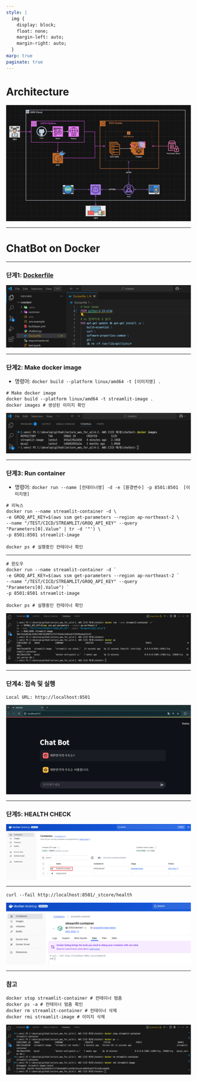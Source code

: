 ```yaml
---
style: |
  img {
    display: block;
    float: none;
    margin-left: auto;
    margin-right: auto;
  }
marp: true
paginate: true
---
```

# Architecture
![w:850](image-14.png)

---
# ChatBot on Docker

---
### 단계1: [Dockerfile](https://docs.streamlit.io/deploy/tutorials/docker)
![alt text](image-24.png)

---
### 단계2: Make docker image
- 명령어: `docker build --platform linux/amd64 -t [이미지명] .`
```shell
# Make docker image
docker build --platform linux/amd64 -t streamlit-image .
docker images # 생성된 이미지 확인 
```
![alt text](image-25.png)

---
### 단계3: Run container
- 명령어: `docker run --name [컨테이너명] -d -e [환경변수] -p 8501:8501  [이미지명]`
```shell
# 리눅스
docker run --name streamlit-container -d \
-e GROQ_API_KEY=$(aws ssm get-parameters --region ap-northeast-2 \
--name "/TEST/CICD/STREAMLIT/GROQ_API_KEY" --query "Parameters[0].Value" | tr -d '"') \
-p 8501:8501 streamlit-image

docker ps # 실행중인 컨테이너 확인 
```

---
```shell
# 윈도우
docker run --name streamlit-container -d `
-e GROQ_API_KEY=$(aws ssm get-parameters --region ap-northeast-2 `
--name "/TEST/CICD/STREAMLIT/GROQ_API_KEY" --query "Parameters[0].Value") `
-p 8501:8501 streamlit-image

docker ps # 실행중인 컨테이너 확인 
```
![alt text](image-26.png)

---
### 단계4: 접속 및 실행 
```shell
Local URL: http://localhost:8501
```
![w:1000](image-12.png)

---
### 단계5: HEALTH CHECK
![alt text](image-29.png)

---
```shell
curl --fail http://localhost:8501/_stcore/health
```
![alt text](image-28.png)

---
### 참고 
```shell
docker stop streamlit-container # 컨테이너 멈춤 
docker ps -a # 컨테이너 멈춤 확인 
docker rm streamlit-container # 컨테이너 삭제  
docker rmi streamlit-image # 이미지 삭제 
```
![alt text](image-27.png)
